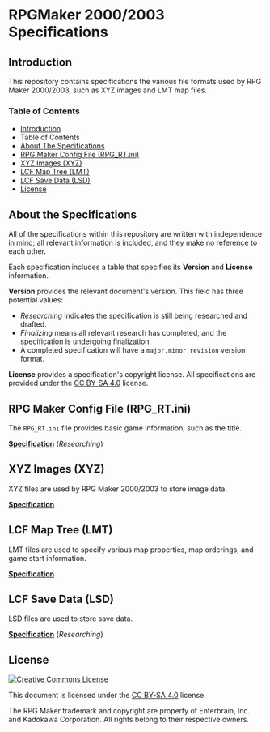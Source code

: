 # RPGMaker 2000/2003 Specifications
## Introduction
This repository contains specifications the various file formats used by RPG Maker 2000/2003, such as XYZ images and LMT map files.

### Table of Contents
* [Introduction](#introduction)
* Table of Contents
* [About The Specifications](#about-the-specifications)
* [RPG Maker Config File (RPG_RT.ini)](#rpg-maker-config-file-rpg_rtini)
* [XYZ Images (XYZ)](#xyz-images-xyz)
* [LCF Map Tree (LMT)](#lcf-map-tree-lmt)
* [LCF Save Data (LSD)](#lcf-save-data-lsd)
* [License](#license)

## About the Specifications
All of the specifications within this repository are written with independence in mind; all relevant information is included, and they make no reference to each other.

Each specification includes a table that specifies its __Version__ and __License__ information.

__Version__ provides the relevant document's version. This field has three potential values:
* _Researching_ indicates the specification is still being researched and drafted.
* _Finalizing_ means all relevant research has completed, and the specification is undergoing finalization.
* A completed specification will have a `major.minor.revision` version format.

__License__ provides a specification's copyright license. All specifications are provided under the [CC BY-SA 4.0](http://creativecommons.org/licenses/by-sa/4.0/) license.

## RPG Maker Config File (RPG_RT.ini)
The `RPG_RT.ini` file provides basic game information, such as the title.

[__Specification__](config.md) (_Researching_)

## XYZ Images (XYZ)
XYZ files are used by RPG Maker 2000/2003 to store image data.

[__Specification__](xyz.md)

## LCF Map Tree (LMT)
LMT files are used to specify various map properties, map orderings, and game start information.

[__Specification__](lmt.md)

## LCF Save Data (LSD)
LSD files are used to store save data.

[__Specification__](lsd.md) (_Researching_)

## License
[![Creative Commons License](https://i.creativecommons.org/l/by-sa/4.0/88x31.png)](http://creativecommons.org/licenses/by-sa/4.0/)

This document is licensed under the [CC BY-SA 4.0](http://creativecommons.org/licenses/by-sa/4.0/) license.

The RPG Maker trademark and copyright are property of Enterbrain, Inc. and Kadokawa Corporation. All rights belong to their respective owners.
